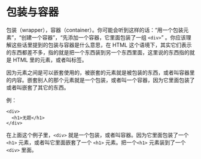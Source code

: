 # 包装与容器

包装（wrapper），容器（container）。你可能会听到这样的话：“用一个包装元素”，“创建一个容器”，“先添加一个容器，它里面包装了一组 `<div>`” 。你应该理解这些话里提到的包装与容器是什么意思，在 HTML 这个语境下，其实它们表示的东西都差不多，指的就是把一个东西装到另一个东西里面，这里说的东西指的就是 HTML 里的元素，或者叫标签。

因为元素之间是可以嵌套使用的，被嵌套的元素就是被包装的东西，或者叫容器里的内容。嵌套别人的那个元素就是一个包装，或者叫一个容器，因为它里面包装了或者叫嵌套了其它的东西。

例：

```
<div>
  <h1>无题</h1>
</div>
```

在上面这个例子里，`<div>` 就是一个包装，或者叫容器。因为它里面包装了一个 `<h1>` 元素，或者叫它里面嵌套了一个 `<h1>` 元素。把一个`<h1>` 元素装到了一个 `<div>` 里面。

